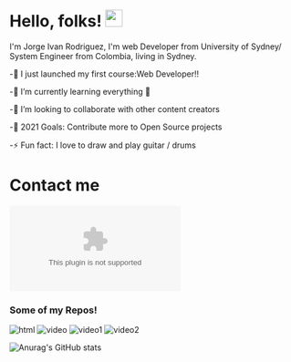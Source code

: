 # Hello, folks! <img src="https://raw.githubusercontent.com/MartinHeinz/MartinHeinz/master/wave.gif" width="30px">


I'm Jorge Ivan Rodriguez, I'm web Developer from University of Sydney/ System Engineer from Colombia, living in Sydney.





-🔭 I just launched my first course:Web Developer!!

-🌱 I’m currently learning everything 🤣

-👯 I’m looking to collaborate with other content creators

-🥅 2021 Goals: Contribute more to Open Source projects

-⚡ Fun fact: I love to draw and play guitar / drums




# Contact me 





![email-icon-99](mailto:ivany9@gmail.com)



### Some of my Repos!








![html](https://user-images.githubusercontent.com/83906297/134440669-4c8ef9b5-1377-4bb2-83d4-783156270921.gif)
![video](https://user-images.githubusercontent.com/83906297/134440681-4202688a-1d63-4cf7-bbeb-77fb52cb19cb.gif)
![video1](https://user-images.githubusercontent.com/83906297/134440690-f71d9c69-20ca-46b1-9cf4-64f6e1cc82c3.gif)
![video2](https://user-images.githubusercontent.com/83906297/134440692-c88f1c28-d8a7-4fc1-beb3-da6766bf4ce0.gif)




![Anurag's GitHub stats](https://github-readme-stats.vercel.app/api?username=ivany9&show_icons=true&theme=radical)

